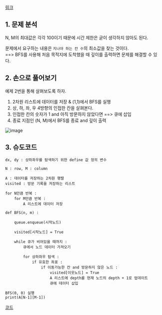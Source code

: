 [링크](https://www.acmicpc.net/problem/문제번호)

## 1. 문제 분석

N, M의 최대값은 각각 100이기 때문에 시간 제한은 굳이 생각하지 않아도 된다.

문제에서 요구하는 내용은 `지나야 하는 칸 수`의 최소값을 찾는 것이다.  
==> BFS를 사용해 처음 목적지에 도착했을 때 깊이를 출력하면 문제를 해결할 수 있다.

## 2. 손으로 풀어보기 

예제 2번을 통해 살펴보도록 하자.

1. 2차원 리스트에 데이터를 저장 & (1,1)에서 BFS를 실행
2. 상, 하, 좌, 우 4방향의 인접한 칸을 살펴본다. 
3. 인접한 칸의 숫자가 1 and 아직 방문하지 않았다면 ==> 큐에 삽입 
4. 종료 지점인 (N, M)에서 BFS를 종료 and 깊이 출력 

![image](../../image/day8/27번_001.png)

## 3. 슈도코드 

``` 
dx, dy : 상하좌우를 탐색하기 위한 define 값 정의 변수 

N : row, M : column 

A : 데이터를 저장하는 2차원 행렬
visited : 방문 기록을 저장하는 리스트

for N만큼 반복 : 
    for M만큼 반복 : 
        A 리스트에 데이터 저장

def BFS(n, m) : 

    queue.enqueue(시작노드)

    visited[시작노드] = True 

    while 큐가 비어있을 때까지 : 
        큐에서 노드 데이터 가져오기
        
        for 상하좌우 탐색 : 
            if 유효한 좌표 : 
                if 이동가능한 칸 and 방문하지 않은 노드 : 
                    visited[이웃노드] = True
                    A 리스트에 depth를 현재 노드의 depth + 1로 업데이트
                    큐에 데이터 삽입

BFS(0, 0) 실행
print(A[N-1][M-1])

```

[코드](../../code/day8/27_미로탐색하기.py)